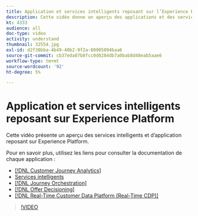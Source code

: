 ```yaml
---
title: Application et services intelligents reposant sur l’Experience Platform
description: Cette vidéo donne un aperçu des applications et des services intelligents reposant sur Adobe Experience Platform, qui complètent les applications et les horodatages Experience Cloud ; mdash ; Real-Time Customer Data Platform ; Journey Orchestration ; Customer Journey Analytics ; Attribution AI ; Customer AI.
kt: 4333
audience: all
doc-type: video
activity: understand
thumbnail: 32554.jpg
exl-id: d2f30bba-4b49-40b2-9f2a-80905894baa6
source-git-commit: cb37eda87b8fcc0d0284db7a0bab8d48eab5aae6
workflow-type: tm+mt
source-wordcount: '92'
ht-degree: 5%

---
```


# Application et services intelligents reposant sur Experience Platform

Cette vidéo présente un aperçu des services intelligents et d’application reposant sur Experience Platform.

Pour en savoir plus, utilisez les liens pour consulter la documentation de chaque application :

* [[!DNL Customer Journey Analytics]](https://experienceleague.adobe.com/docs/analytics-platform/using/cja-landing.html?lang=fr)
* [Services intelligents](https://experienceleague.adobe.com/docs/intelligent-services.html?lang=fr)
* [[!DNL Journey Orchestration]](https://experienceleague.adobe.com/docs/journeys/using/journey-orchestration-home.html?lang=fr)
* [[!DNL Offer Decisioning]](https://experienceleague.adobe.com/docs/offer-decisioning/using/offer-decisioning-home.html?lang=fr)
* [[!DNL Real-Time Customer Data Platform (Real-Time CDP)]](../../rtcdp/overview.md)

>[!VIDEO](https://video.tv.adobe.com/v/32554?quality=12&learn=on)
